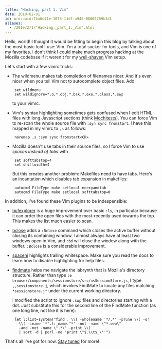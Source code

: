 ```yaml
---
title: "Hacking, part 1: Vim"
date: 2010-02-01
id: urn:uuid:7ba6c41e-1078-11df-a948-08002769b3d1
aliases:
  - /2010/2/1/"Hacking,_part_1:_Vim".html
---
```


Hello, world!  I thought it would be fitting to begin this blog by talking
about the most basic tool I use: Vim.  I'm a total sucker for tools, and Vim is
one of my favorites.  I don't think I could make much progress hacking at the
Mozilla codebase if it weren't for my [well-shaven][yak shaving] Vim setup.

Let's start with a few vimrc tricks:

 - The wildmenu makes tab completion of filenames nicer.  And it's even nicer
   when you tell Vim not to autocomplete object files.  Add

        set wildmenu
        set wildignore=*.o,*.obj,*.bak,*.exe,*.class,*.swp

   to your vimrc.

 - Vim's syntax highlighting sometimes gets confused when I edit HTML files
   with long Javascript sections (think [Mochitests][]).  You can force Vim to
   re-scan the whole source file with `:syn sync fromstart`.  I have this
   mapped in my vimrc to `,s` as follows:

        noremap ,s :syn sync fromstart<CR>

 - Mozilla doesn't use tabs in their source files, so I force Vim to use
   *spaces instead of tabs* with

        set softtabstop=4
        set shiftwidth=4

   But this creates another problem: Makefiles need to have tabs.  Here's an
   incantation which disables tab expansion in makefiles:

        autocmd FileType make setlocal noexpandtab
        autocmd FileType make setlocal softtabstop=0

In addition, I've found these Vim plugins to be indespensible:

 - [bufexplorer][] is a huge improvement over basic `:ls`, in particular because
   it can order the open files with the most-recently used towards the top.
   This makes the list much easier to scan.

 - [bclose][] adds a `:Bclose` command which closes the active buffer without
   closing its containing window.  I almost always have at least two windows
   open in Vim, and `:bd` will close the window along with the buffer.
   `:Bclose` is a considerable improvement.

 - [spacehi][] highlights trailing whitespace.  Make sure you read the docs to
   learn how to disable highlighting for help files.

 - [findmate][] helps me navigate the labrynth that is Mozilla's directory
   structure.  Rather than type `:e
   browser/components/sessionstore/src/nsSessionStore.js`, I type
   `,,sessionstore.j`, which invokes FindMate to locate any files matching
   `*sessionstore.j*` under the current working directory.

   I modified the script to ignore `.swp` files and directories starting with a
   dot.  Just substitute this for the second line of the FindMate function (as
   one long line, not like it is here):

        let l:list=system("find . \\( -wholename '*/.*' -prune \\) -or 
          \\( -iname '*".l:_name."*' -not -name \"*.swp\" 
          -and -not -name \".*\" -print \\) 
          | sort -d | perl -ne 'print \"$.\\t$_\"'")

That's all I've got for now.  [Stay tuned][rss] for more!

[yak shaving]: http://joi.ito.com/weblog/2005/03/05/yak-shaving.html
[Mochitests]: https://developer.mozilla.org/en/Mochitest
[findmate]: http://snipt.net/voyeg3r/findmate-plugin-for-vim/
[bufexplorer]: http://www.vim.org/scripts/script.php?script_id=42
[bclose]: http://vim.wikia.com/wiki/Deleting_a_buffer_without_closing_the_window
[spacehi]: http://www.vim.org/scripts/script.php?script_id=443
[rss]: feed.atom
